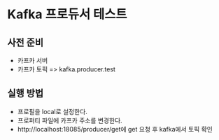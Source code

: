 # Kafka 프로듀서 테스트

## 사전 준비
- 카프카 서버
- 카프카 토픽 => kafka.producer.test

## 실행 방법

- 프로필을 local로 설정한다.
- 프로퍼티 파일에 카프카 주소를 변경한다.
- http://localhost:18085/producer/get에 get 요청 후 kafka에서 토픽 확인
